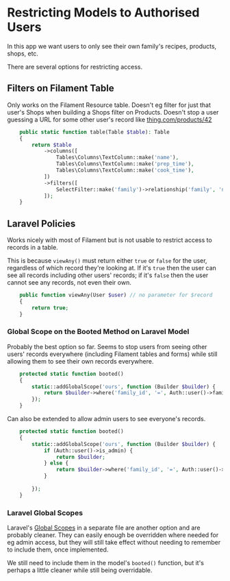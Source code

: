# Restricting Models to Authorised Users

In this app we want users to only see their own family's recipes,
products, shops, etc.

There are several options for restricting access.

## Filters on Filament Table

Only works on the Filament Resource table. Doesn't eg filter for just that user's Shops 
when building a Shops filter on Products. Doesn't stop a user guessing 
a URL for some other user's record like [thing.com/products/42](https://google.com/)

````php
    public static function table(Table $table): Table
    {
        return $table
            ->columns([
                Tables\Columns\TextColumn::make('name'),
                Tables\Columns\TextColumn::make('prep_time'),
                Tables\Columns\TextColumn::make('cook_time'),
            ])
            ->filters([
                SelectFilter::make('family')->relationship('family', 'name'),
            ]);
    }
````

## Laravel Policies

Works nicely with most of Filament but is not usable to restrict
access to records in a table.

This is because `viewAny()` must return either `true` or `false` 
for the user, regardless of which record they're looking at.
If it's `true` then the user can see all records including 
other users' records; if it's `false` then the user cannot see 
any records, not even their own.

````php
    public function viewAny(User $user) // no parameter for $record
    {
        return true;
    }
````

### Global Scope on the Booted Method on Laravel Model

Probably the best option so far. Seems to stop users from seeing other
users' records everywhere (including Filament tables and forms)
while still allowing them to see their own records everywhere.

````php
    protected static function booted()
    {
        static::addGlobalScope('ours', function (Builder $builder) {
            return $builder->where('family_id', '=', Auth::user()->family_id);
        });
    }
````

Can also be extended to allow admin users to see everyone's records.

````php
    protected static function booted()
    {
        static::addGlobalScope('ours', function (Builder $builder) {
            if (Auth::user()->is_admin) {
                return $builder;
            } else {
                return $builder->where('family_id', '=', Auth::user()->family_id);    
            }
            
        });
    }
````

### Laravel Global Scopes

Laravel's [Global Scopes](https://laravel.com/docs/8.x/eloquent#global-scopes) in a separate file are another option
and are probably cleaner. They can easily enough be overridden
where needed for eg admin access, but they will still take effect
without needing to remember to include them, once implemented.

We still need to include them in the model's `booted()` function,
but it's perhaps a little cleaner while still being overridable.
